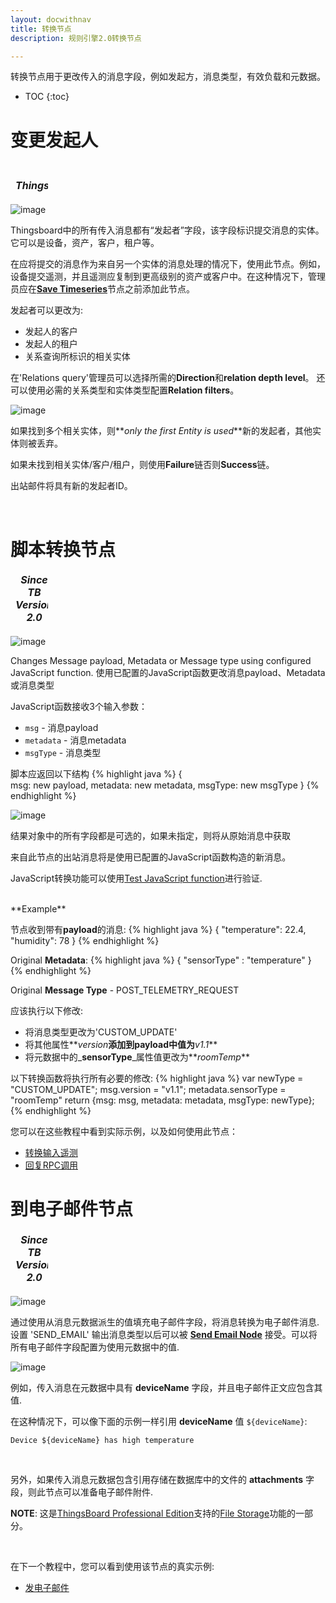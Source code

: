 ```yaml
---
layout: docwithnav
title: 转换节点
description: 规则引擎2.0转换节点

---
```


转换节点用于更改传入的消息字段，例如发起方，消息类型，有效负载和元数据。

* TOC
{:toc}


# 变更发起人

<table  style="width:12%">
   <thead>
     <tr>
	 <td style="text-align: center"><strong><em>支持Thingsboard2.0+</em></strong></td>
     </tr>
   </thead>
</table> 

![image](/images/user-guide/rule-engine-2-0/nodes/transformation-change-originator.png)

Thingsboard中的所有传入消息都有“发起者”字段，该字段标识提交消息的实体。它可以是设备，资产，客户，租户等。

在应将提交的消息作为来自另一个实体的消息处理的情况下，使用此节点。例如，设备提交遥测，并且遥测应复制到更高级别的资产或客户中。在这种情况下，管理员应在[**Save Timeseries**](/docs/user-guide/rule-engine-2-0/action-nodes/#save-timeseries-node)节点之前添加此节点。

发起者可以更改为:

- 发起人的客户
- 发起人的租户
- 关系查询所标识的相关实体

在'Relations query'管理员可以选择所需的**Direction**和**relation depth level**。
还可以使用必需的关系类型和实体类型配置**Relation filters**。

![image](/images/user-guide/rule-engine-2-0/nodes/transformation-change-originator-config.png)

如果找到多个相关实体，则**_only the first Entity is used_**新的发起者，其他实体则被丢弃。

如果未找到相关实体/客户/租户，则使用**Failure**链否则**Success**链。

出站邮件将具有新的发起者ID。

<br/>

# 脚本转换节点

<table  style="width:12%">
   <thead>
     <tr>
	 <td style="text-align: center"><strong><em>Since TB Version 2.0</em></strong></td>
     </tr>
   </thead>
</table> 

![image](/images/user-guide/rule-engine-2-0/nodes/transformation-script.png)

Changes Message payload, Metadata or Message type using configured JavaScript function.
使用已配置的JavaScript函数更改消息payload、Metadata或消息类型

JavaScript函数接收3个输入参数：

- <code>msg</code> - 消息payload
- <code>metadata</code> - 消息metadata
- <code>msgType</code> - 消息类型

脚本应返回以下结构
{% highlight java %}
{   
    msg: new payload,
    metadata: new metadata,
    msgType: new msgType 
}
{% endhighlight %}

![image](/images/user-guide/rule-engine-2-0/nodes/transformation-script-config.png)

结果对象中的所有字段都是可选的，如果未指定，则将从原始消息中获取

来自此节点的出站消息将是使用已配置的JavaScript函数构造的新消息。

JavaScript转换功能可以使用[Test JavaScript function](/docs/user-guide/rule-engine-2-0/overview/#test-javascript-functions)进行验证.

<br/>
**Example**

节点收到带有**payload**的消息:
{% highlight java %}
{
    "temperature": 22.4,
    "humidity": 78
}
{% endhighlight %}

Original **Metadata**:
{% highlight java %}
{ "sensorType" : "temperature" }
{% endhighlight %}


Original **Message Type** - POST_TELEMETRY_REQUEST
<br/>

应该执行以下修改:

- 将消息类型更改为'CUSTOM_UPDATE' 
- 将其他属性**_version_**添加到payload中值为**_v1.1_**
- 将元数据中的_**sensorType**_属性值更改为**_roomTemp_**

以下转换函数将执行所有必要的修改:
{% highlight java %}
var newType = "CUSTOM_UPDATE";
msg.version = "v1.1";
metadata.sensorType = "roomTemp"
return {msg: msg, metadata: metadata, msgType: newType};
{% endhighlight %}

您可以在这些教程中看到实际示例，以及如何使用此节点：

- [转换输入遥测](/docs/user-guide/rule-engine-2-0/tutorials/transform-incoming-telemetry/)
- [回复RPC调用](/docs/user-guide/rule-engine-2-0/tutorials/rpc-reply-tutorial.md#add-transform-script-node)

# 到电子邮件节点

<table  style="width:12%">
   <thead>
     <tr>
	 <td style="text-align: center"><strong><em>Since TB Version 2.0</em></strong></td>
     </tr>
   </thead>
</table> 

![image](/images/user-guide/rule-engine-2-0/nodes/transformation-to-email.png)

通过使用从消息元数据派生的值填充电子邮件字段，将消息转换为电子邮件消息.
设置 'SEND_EMAIL' 输出消息类型以后可以被 [**Send Email Node**](/docs/user-guide/rule-engine-2-0/external-nodes/#send-email-node)
接受。可以将所有电子邮件字段配置为使用元数据中的值.
  
![image](/images/user-guide/rule-engine-2-0/nodes/transformation-to-email-config.png)

例如，传入消息在元数据中具有 **deviceName** 字段，并且电子邮件正文应包含其值.

在这种情况下，可以像下面的示例一样引用 **deviceName** 值 <code>${deviceName}</code>:

 ```
 Device ${deviceName} has high temperature
 ```
 
<br/>

另外，如果传入消息元数据包含引用存储在数据库中的文件的 **attachments** 字段，则此节点可以准备电子邮件附件. 

**NOTE**: 这是[ThingsBoard Professional Edition](/products/thingsboard-pe/)支持的[File Storage](/docs/user-guide/file-storage/)功能的一部分。

<br/>

在下一个教程中，您可以看到使用该节点的真实示例:

- [发电子邮件](/docs/user-guide/rule-engine-2-0/tutorials/send-email/)


